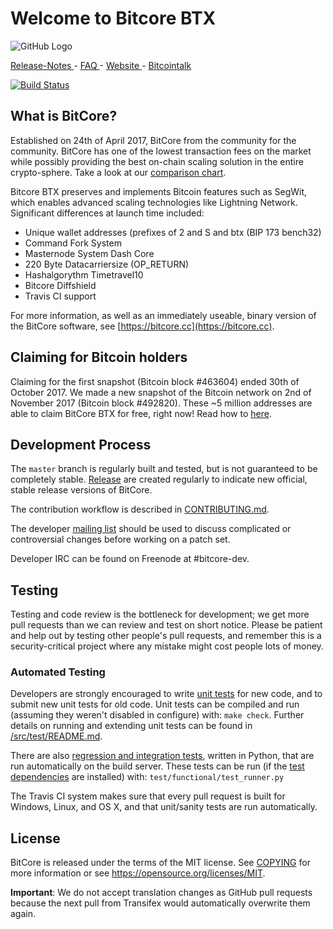 Welcome to Bitcore BTX 
=====================================

![GitHub Logo](https://i.imgur.com/jnpy4Me.jpg)

[ Release-Notes ](https://www.reddit.com/r/bitcore_btx/comments/fsbzog/odarhom_release_notes_short_overview_first_draft/) - [ FAQ ](https://www.reddit.com/r/bitcore_btx/wiki/index/odarhom_faq) - [ Website ](https://www.bitcore.cc) - [ Bitcointalk ](https://bitcointalk.org/index.php?topic=1883902.0) 

[![Build Status](https://travis-ci.org/LIMXTEC/BitCore.svg?branch=0.15)](https://travis-ci.org/LIMXTEC/BitCore)

What is BitCore?
----------------

Established on 24th of April 2017, BitCore from the community for the community. BitCore has one of the lowest transaction fees on the market while possibly providing the best on-chain scaling solution in the  entire crypto-sphere. Take a look at our [comparison chart](https://bitcore.cc/wp-content/uploads/2019/11/BitCoreVsAgosto2019.jpg).

Bitcore BTX preserves and implements Bitcoin features such as SegWit, which enables advanced scaling technologies like Lightning Network. Significant differences at launch time included:

- Unique wallet addresses (prefixes of 2 and S and btx (BIP 173 bench32)
- Command Fork System
- Masternode System Dash Core
- 220 Byte Datacarriersize (OP_RETURN)
- Hashalgorythm Timetravel10
- Bitcore Diffshield
- Travis CI support

For more information, as well as an immediately useable, binary version of
the BitCore software, see [https://bitcore.cc](https://bitcore.cc).

Claiming for Bitcoin holders
--
Claiming for the first snapshot (Bitcoin block #463604) ended 30th of October 2017. We made a new snapshot of the Bitcoin network on 2nd of November 2017 (Bitcoin block #492820). These ~5 million addresses are able to claim BitCore BTX for free, right now! Read how to [here](https://steemit.com/crypto-news/@xwerk/bitcore-btx-guide-the-2nd-snapshot-for-btc-hodlers-free-btx-or-how-it-works).




Development Process
-------------------

The `master` branch is regularly built and tested, but is not guaranteed to be
completely stable. [Release](https://github.com/LIMXTEC/bitcore/release) are created
regularly to indicate new official, stable release versions of BitCore.

The contribution workflow is described in [CONTRIBUTING.md](CONTRIBUTING.md).

The developer [mailing list](https://groups.google.com/forum/#!forum/bitcore-dev)
should be used to discuss complicated or controversial changes before working
on a patch set.

Developer IRC can be found on Freenode at #bitcore-dev.

Testing
-------

Testing and code review is the bottleneck for development; we get more pull
requests than we can review and test on short notice. Please be patient and help out by testing
other people's pull requests, and remember this is a security-critical project where any mistake might cost people
lots of money.

### Automated Testing

Developers are strongly encouraged to write [unit tests](src/test/README.md) for new code, and to
submit new unit tests for old code. Unit tests can be compiled and run
(assuming they weren't disabled in configure) with: `make check`. Further details on running
and extending unit tests can be found in [/src/test/README.md](/src/test/README.md).

There are also [regression and integration tests](/test), written
in Python, that are run automatically on the build server.
These tests can be run (if the [test dependencies](/test) are installed) with: `test/functional/test_runner.py`

The Travis CI system makes sure that every pull request is built for Windows, Linux, and OS X, and that unit/sanity tests are run automatically.

License
-------

BitCore is released under the terms of the MIT license. See [COPYING](COPYING) for more
information or see https://opensource.org/licenses/MIT.

**Important**: We do not accept translation changes as GitHub pull requests because the next
pull from Transifex would automatically overwrite them again.
